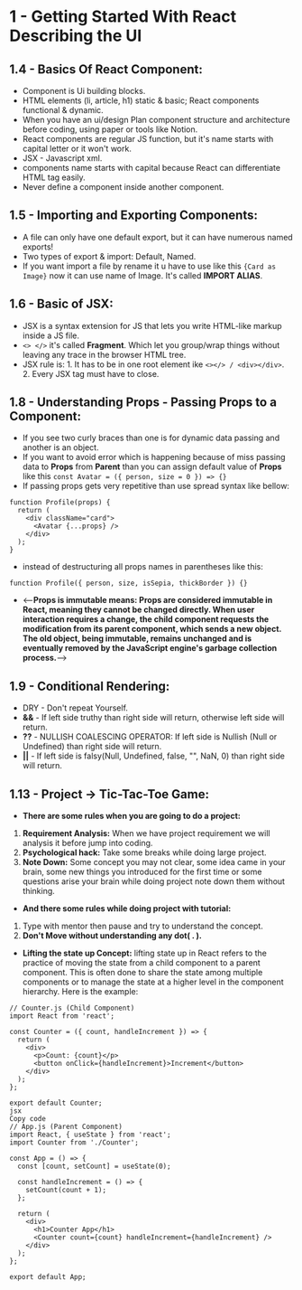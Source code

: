 # 1 - Getting Started With React Describing the UI

## 1.4 - Basics Of React Component:

- Component is Ui building blocks.
- HTML elements (li, article, h1) static & basic; React components functional & dynamic.
- When you have an ui/design Plan component structure and architecture before coding, using paper or tools like Notion.
- React components are regular JS function, but it's name starts with capital letter or it won't work.
- JSX - Javascript xml.
- components name starts with capital because React can differentiate HTML tag easily.
- Never define a component inside another component.

## 1.5 - Importing and Exporting Components:

- A file can only have one default export, but it can have numerous named exports!
- Two types of export & import: Default, Named.
- If you want import a file by rename it u have to use like this `{Card as Image}` now it can use name of Image. It's called **IMPORT ALIAS**.

## 1.6 - Basic of JSX:

- JSX is a syntax extension for JS that lets you write HTML-like markup inside a JS file.
- `<> </>` it's called **Fragment**. Which let you group/wrap things without leaving any trace in the browser HTML tree.
- JSX rule is: 1. It has to be in one root element ike `<></> / <div></div>`. 2. Every JSX tag must have to close.

## 1.8 - Understanding Props - Passing Props to a Component:

- If you see two curly braces than one is for dynamic data passing and another is an object.
- If you want to avoid error which is happening because of miss passing data to **Props** from **Parent** than you can assign default value of **Props** like this `const Avatar = ({ person, size = 0 }) => {}`
- If passing props gets very repetitive than use spread syntax like bellow:

```
function Profile(props) {
  return (
    <div className="card">
      <Avatar {...props} />
    </div>
  );
}
```

- instead of destructuring all props names in parentheses like this:

```
function Profile({ person, size, isSepia, thickBorder }) {}
```

- <--**Props is immutable means: Props are considered immutable in React, meaning they cannot be changed directly. When user interaction requires a change, the child component requests the modification from its parent component, which sends a new object. The old object, being immutable, remains unchanged and is eventually removed by the JavaScript engine's garbage collection process.**-->

## 1.9 - Conditional Rendering:

- DRY - Don't repeat Yourself.
- **&&** - If left side truthy than right side will return, otherwise left side will return.
- **??** - NULLISH COALESCING OPERATOR: If left side is Nullish (Null or Undefined) than right side will return.
- **||** - If left side is falsy(Null, Undefined, false, "", NaN, 0) than right side will return.

## 1.13 - **Project** -> Tic-Tac-Toe Game:

- **There are some rules when you are going to do a project:**

1. **Requirement Analysis:** When we have project requirement we will analysis it before jump into coding.
2. **Psychological hack:** Take some breaks while doing large project.
3. **Note Down:** Some concept you may not clear, some idea came in your brain, some new things you introduced for the first time or some questions arise your brain while doing project note down them without thinking.

- **And there some rules while doing project with tutorial:**

1. Type with mentor then pause and try to understand the concept.
2. **Don't Move without understanding any dot( . ).**

- **Lifting the state up Concept:** lifting state up in React refers to the practice of moving the state from a child component to a parent component. This is often done to share the state among multiple components or to manage the state at a higher level in the component hierarchy. Here is the example:

```
// Counter.js (Child Component)
import React from 'react';

const Counter = ({ count, handleIncrement }) => {
  return (
    <div>
      <p>Count: {count}</p>
      <button onClick={handleIncrement}>Increment</button>
    </div>
  );
};

export default Counter;
jsx
Copy code
// App.js (Parent Component)
import React, { useState } from 'react';
import Counter from './Counter';

const App = () => {
  const [count, setCount] = useState(0);

  const handleIncrement = () => {
    setCount(count + 1);
  };

  return (
    <div>
      <h1>Counter App</h1>
      <Counter count={count} handleIncrement={handleIncrement} />
    </div>
  );
};

export default App;
```
